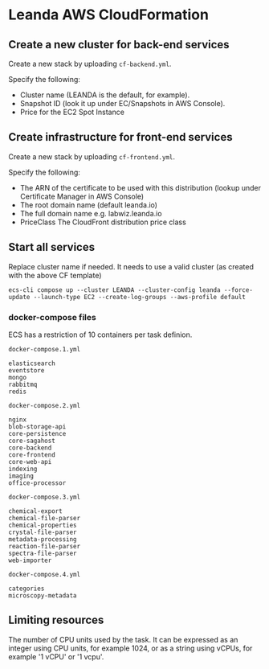 # Leanda AWS CloudFormation

## Create a new cluster for back-end services

Create a new stack by uploading `cf-backend.yml`.

Specify the following:

* Cluster name (LEANDA is the default, for example).
* Snapshot ID (look it up under EC/Snapshots in AWS Console).
* Price for the EC2 Spot Instance

## Create infrastructure for front-end services

Create a new stack by uploading `cf-frontend.yml`.

Specify the following:

* The ARN of the certificate to be used with this distribution (lookup under Certificate Manager in AWS Console)
* The root domain name (default leanda.io)
* The full domain name e.g. labwiz.leanda.io
* PriceClass The CloudFront distribution price class

## Start all services

Replace cluster name if needed. It needs to use a valid cluster (as created with the above CF template)

```terminal
ecs-cli compose up --cluster LEANDA --cluster-config leanda --force-update --launch-type EC2 --create-log-groups --aws-profile default
```

### docker-compose files

ECS has a restriction of 10 containers per task definion.

`docker-compose.1.yml`

```terminal
elasticsearch
eventstore
mongo
rabbitmq
redis
```

`docker-compose.2.yml`

```terminal
nginx
blob-storage-api
core-persistence
core-sagahost
core-backend
core-frontend
core-web-api
indexing
imaging
office-processor
```

`docker-compose.3.yml`

```terminal
chemical-export
chemical-file-parser
chemical-properties
crystal-file-parser
metadata-processing
reaction-file-parser
spectra-file-parser
web-importer
```

`docker-compose.4.yml`

```terminal
categories
microscopy-metadata
```

## Limiting resources

The number of CPU units used by the task. It can be expressed as an integer using CPU units, for example 1024, or as a string using vCPUs, for example '1 vCPU' or '1 vcpu'.
